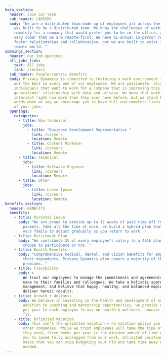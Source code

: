 ```yaml
---
hero_section:
  header: Join our team
  sub_header: CAREERS
  body: "We are a distributed team made up of employees all across the U.S. that
    was built to be a distributed team. We know the challenges of working
    remotely for a company that would prefer you to be in the office, and we are
    very clear that we are remote-first. We have bi-annual in-person retreats to
    foster relationships and collaboration, but we are built to exist in a
    remote world. "
openings_section:
  header: Our job openings
  all_jobs_link:
    text: All jobs
    link: /careers
  sub_header: People-centric Benefits
  body: Privacy Dynamics is committed to fostering a work environment that brings
    out the best in every one of our employees. We are passionate, driven,
    individuals that want to work for a company that is improving this
    generations’ relationship with data and privacy. We know that work and life
    intersect right now more than they ever have before, but we stand behind our
    words when we say we encourage you to have full and complete lives outside
    of your jobs.
  openings:
    categories:
      - title: Non-technical
        jobs:
          - title: "Business Development Representative "
            link: /careers
            location: Remote
          - title: Content Marketer
            link: /careers
            location: Remote
      - title: Technical
        jobs:
          - title: Software Engineer
            link: /careers
            location: Remote
      - title: Other
        jobs:
          - title: Lorem Ipsum
            link: /careers
            location: Remote
benefits_section:
  header: BENEFITS
  benefits:
    - title: Parental Leave
      body: "We are proud to provide up to 12 weeks of paid time off for all new
        parents. Take all the time at once, or build a hybrid plan that allows
        your family to adjust gradually as you return to work. "
    - title: Retirement Plan
      body: "We contribute 3% of every employee’s salary to a 401k plan, whether you
        choose to participate or not. "
    - title: Health Benefits
      body: "Comprehensive medical, dental, and vision benefits for employees and
        their dependents. Privacy Dynamics also covers a majority of the
        premiums. "
    - title: Flexibility
      body: >
        We trust our employees to manage the commitments and agreements they
        make to their families and colleagues. We take a holistic approach to
        management, and believe that happy, healthy, and balanced employees
        deliver heroic results. 
    - title: Growth + Wellness
      body: We believe in investing in the health and development of our team. In
        addition to coaching and mentorship opportunities, we provide up to $500
        per year to each employee to use on health & wellness, however they see
        fit.
    - title: Unlimited Vacation
      body: This isn’t the unlimited vacation = no vacation policy you’ve seen with
        other companies. While we trust employees will take the time off that
        they need, three weeks per year is the minimum amount of time we require
        you to spend fully unplugged from your work. Unlimited vacation simply
        means that you can stop budgeting your PTO and take time away when
        needed.
---
```

